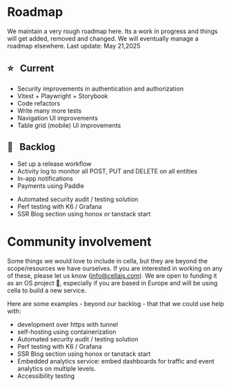 # Roadmap

We maintain a very rough roadmap here. Its a work in progress and things will get added, removed and changed. We will eventually manage a roadmap elsewhere.
Last update: May 21,2025

## ⭐ &nbsp; Current
* Security improvements in authentication and authorization
* Vitest + Playwright + Storybook
* Code refactors
* Write many more tests
* Navigation UI improvements
* Table grid (mobile) UI improvements

## 🚀 &nbsp; Backlog
* Set up a release workflow
* Activity log to monitor all POST, PUT and DELETE on all entities
* In-app notifications
* Payments using Paddle

- Automated security audit / testing solution
- Perf testing with K6 / Grafana
- SSR Blog section using honox or tanstack start

# Community involvement
Some things we would love to include in cella, but they are beyond the scope/resources we have ourselves. If you are interested in working on any of these, please let us know ([info@cellajs.com](mailto:info@cellajs.com)). We are open to funding it as an OS project 💸, especially if you are based in Europe and will be using cella to build a new service.

Here are some examples - beyond our backlog - that that we could use help with:

* development over https with tunnel
* self-hosting using containerization
* Automated security audit / testing solution
* Perf testing with K6 / Grafana
* SSR Blog section using honox or tanstack start
* Embedded analytics service: embed dashboards for traffic and event analytics on multiple levels.
* Accessibility testing
